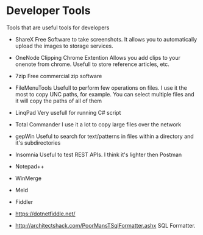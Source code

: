 # Developer Tools
Tools that are useful tools for developers

* ShareX
Free Software to take screenshots. It allows you to automatically upload the images to storage services.

* OneNode Clipping Chrome Extention
Allows you add clips to your onenote from chrome. Usefull to store reference articles, etc.

* 7zip
Free commercial zip software

* FileMenuTools
Usefull to perform few operations on files. I use it the most to copy UNC paths, for example. You can select multiple files and it will copy the paths of all of them

* LinqPad
Very usefull for running C# script

* Total Commander
I use it a lot to copy large files over the network

* gepWin
Useful to search for text/patterns in files within a directory and it's subdirectories

* Insomnia
Useful to test REST APIs. I think it's lighter then Postman

* Notepad++

* WinMerge

* Meld

* Fiddler

* https://dotnetfiddle.net/

* http://architectshack.com/PoorMansTSqlFormatter.ashx
SQL Formatter. 
